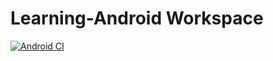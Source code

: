 # Learning-Android Workspace

[![Android CI](https://github.com/vpayno/learning-android/actions/workflows/android-ci.yaml/badge.svg?branch=main)](https://github.com/vpayno/learning-android/actions/workflows/android-ci.yaml)
